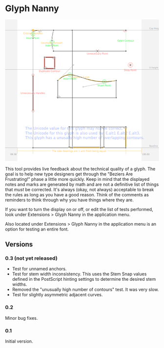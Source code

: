 # Glyph Nanny

![Screen Shot](screenshot.png "Screen Shot")

This tool provides live feedback about the technical quality of a glyph. The goal is to help new type designers get through the "Beziers Are Frustrating!" phase a little more quickly. Keep in mind that the displayed notes and marks are generated by math and are not a definitive list of things that *must* be corrected. It's always (okay, not always) acceptable to break the rules as long as you have a good reason. Think of the comments as reminders to think through why you have things where they are.

If you want to turn the display on or off, or edit the list of tests performed, look under Extensions > Glyph Nanny in the application menu.

Also located under Extensions > Glyph Nanny in the application menu is an option for testing an entire font.

## Versions

### 0.3 (not yet released)

- Test for unnamed anchors.
- Test for stem width inconsistency. This uses the Stem Snap values defined in the PostScript hinting settings to determine the desired stem widths.
- Removed the "unusually high number of contours" test. It was very slow.
- Test for slightly asymmetric adjacent curves.


### 0.2

Minor bug fixes.

### 0.1

Initial version.